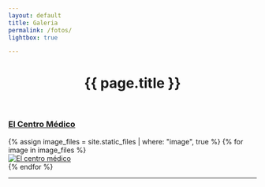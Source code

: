 ```yaml
---
layout: default
title: Galeria
permalink: /fotos/
lightbox: true

---
```


<header  id="page-header" class="carta-header anm-moveFromTop">
	<div>
		<h1 class="anm-moveFromBottomFade delay-100">{{ page.title }}</h1>
	</div>
</header>
<main id="page-main" role="main">
	<div id="layout" class="listed">
    	<h3 class="anm-scaleUpDown delay-300"><u>El Centro Médico</u></h3>
		<section class="anm-fadeIn delay-500">					
	{% assign image_files = site.static_files | where: "image", true %}
	{% for image in image_files %}
	<article>
    	<a href="{{ site.baseurl }}/assets/bio/{{ image.name }}" data-lightbox="roadtrip"><img class="imagens" src="{{ site.baseurl }}/assets/bio	/{{ image.name }}" alt="El centro médico"></a>
	</article>
	{% endfor %}
		</section>
	<hr>
	</div><!-- /#Layout -->
</main>
